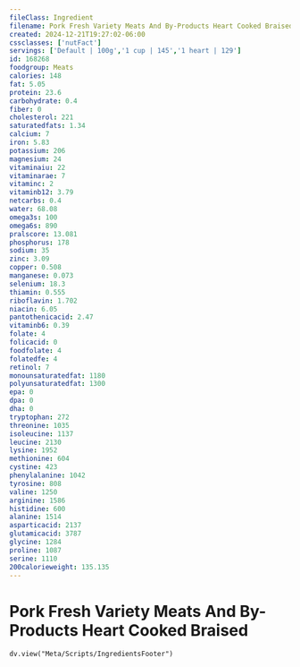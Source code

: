```yaml
---
fileClass: Ingredient
filename: Pork Fresh Variety Meats And By-Products Heart Cooked Braised
created: 2024-12-21T19:27:02-06:00
cssclasses: ['nutFact']
servings: ['Default | 100g','1 cup | 145','1 heart | 129']
id: 168268
foodgroup: Meats
calories: 148
fat: 5.05
protein: 23.6
carbohydrate: 0.4
fiber: 0
cholesterol: 221
saturatedfats: 1.34
calcium: 7
iron: 5.83
potassium: 206
magnesium: 24
vitaminaiu: 22
vitaminarae: 7
vitaminc: 2
vitaminb12: 3.79
netcarbs: 0.4
water: 68.08
omega3s: 100
omega6s: 890
pralscore: 13.081
phosphorus: 178
sodium: 35
zinc: 3.09
copper: 0.508
manganese: 0.073
selenium: 18.3
thiamin: 0.555
riboflavin: 1.702
niacin: 6.05
pantothenicacid: 2.47
vitaminb6: 0.39
folate: 4
folicacid: 0
foodfolate: 4
folatedfe: 4
retinol: 7
monounsaturatedfat: 1180
polyunsaturatedfat: 1300
epa: 0
dpa: 0
dha: 0
tryptophan: 272
threonine: 1035
isoleucine: 1137
leucine: 2130
lysine: 1952
methionine: 604
cystine: 423
phenylalanine: 1042
tyrosine: 808
valine: 1250
arginine: 1586
histidine: 600
alanine: 1514
asparticacid: 2137
glutamicacid: 3787
glycine: 1284
proline: 1087
serine: 1110
200calorieweight: 135.135
---
```


# Pork Fresh Variety Meats And By-Products Heart Cooked Braised

```dataviewjs
dv.view("Meta/Scripts/IngredientsFooter")
```